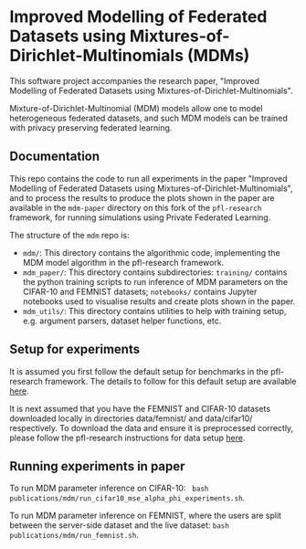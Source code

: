 # Improved Modelling of Federated Datasets using Mixtures-of-Dirichlet-Multinomials (MDMs)

This software project accompanies the research paper, "Improved Modelling of Federated Datasets using Mixtures-of-Dirichlet-Multinomials".

Mixture-of-Dirichlet-Multinomial (MDM) models allow one to model heterogeneous federated datasets, and such MDM models can be trained with privacy preserving federated learning.

## Documentation

This repo contains the code to run all experiments in the paper "Improved Modelling of Federated Datasets using Mixtures-of-Dirichlet-Multinomials", and to process the results to produce the plots shown in the paper are available in the `mdm-paper` directory on this fork of the `pfl-research` framework, for running simulations using Private Federated Learning.

The structure of the `mdm` repo is:
- `mdm/`: This directory contains the algorithmic code, implementing the MDM model algorithm in the pfl-research framework. 
- `mdm_paper/`: This directory contains subdirectories: `training/` contains the python training scripts to run inference of MDM parameters on the CIFAR-10 and FEMNIST datasets; `notebooks/` contains Jupyter notebooks used to visualise results and create plots shown in the paper.
- `mdm_utils/`: This directory contains utilities to help with training setup, e.g. argument parsers, dataset helper functions, etc.


## Setup for experiments

It is assumed you first follow the default setup for benchmarks in the pfl-research framework. The details to follow for this default setup are available [here](https://github.com/apple/pfl-research/blob/develop/benchmarks/README.md).

It is next assumed that you have the FEMNIST and CIFAR-10 datasets downloaded locally in directories data/femnist/ and data/cifar10/ respectively. To download the data and ensure it is preprocessed correctly, please follow the pfl-research instructions for data setup [here](https://github.com/apple/pfl-research/tree/develop/benchmarks/image_classification).

## Running experiments in paper
To run MDM parameter inference on CIFAR-10: ` bash publications/mdm/run_cifar10_mse_alpha_phi_experiments.sh`.

To run MDM parameter inference on FEMNIST, where the users are split between the server-side dataset and the live dataset: `bash publications/mdm/run_femnist.sh`.
